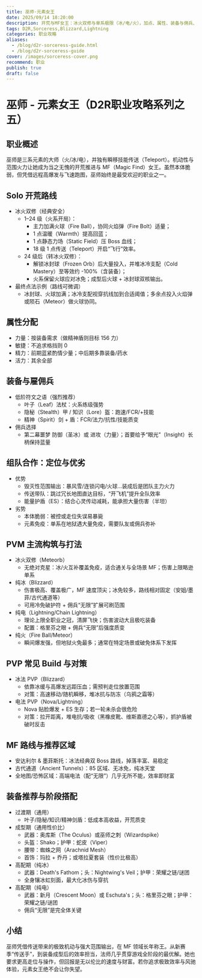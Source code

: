 ```yaml
---
title: 巫师·元素女王
date: 2025/09/14 18:20:00
description: 开荒与MF女王：冰火双修与单系极限（冰/电/火），加点、属性、装备与佣兵、组队定位、PVM/PVP打法与MF路线全攻略。
tags: D2R,Sorceress,Blizzard,Lightning
categories: 职业攻略
aliases:
  - /blog/d2r-sorceress-guide.html
  - /blog/d2r-sorceress-guide
cover: /images/sorceress-cover.png
recommend: 职业
publish: true
draft: false
---
```


# 巫师 - 元素女王（D2R职业攻略系列之五）

## 职业概述

巫师是三系元素的大师（火/冰/电），并独有瞬移技能传送（Teleport）。机动性与范围火力让她成为当之无愧的开荒推进与 MF（Magic Find）女王。虽然本体脆弱，但凭借远程高爆发与飞速跑图，巫师始终是最受欢迎的职业之一。

## Solo 开荒路线

- 冰火双修（经典安全）
  - 1–24 级（火系开局）：
    - 主力加满火球（Fire Ball），协同火焰弹（Fire Bolt）适量；
    - 1 点温暖（Warmth）提高回蓝；
    - 1 点静态力场（Static Field）压 Boss 血线；
    - 18 级 1 点传送（Teleport）开启“飞行”效率。
  - 24 级后（转冰火双修）：
    - 解锁冰封球（Frozen Orb）后大量投入，并堆冰冷支配（Cold Mastery）至等效约 -100%（含装备）；
    - 火系保留火球应对冰免；成型后火球 + 冰封球双核输出。
- 最终点法示例（路线可微调）
  - 冰封球、火球加满；冰冷支配视穿抗线加到合适阈值；多余点投入火焰弹或陨石（Meteor）做火球协同。

## 属性分配

- 力量：按装备需求（做精神盾则目标 156 力）
- 敏捷：不追求格挡则 0
- 精力：前期蓝紧酌情少量；中后期多靠装备/药水
- 活力：其余全部

## 装备与雇佣兵

- 低阶符文之语（强烈推荐）
  - 叶子（Leaf）法杖：火系练级强势
  - 隐秘（Stealth）甲 / 知识（Lore）盔：跑速/FCR/+技能
  - 精神（Spirit）剑 + 盾：FCR/法力/抗性/技能质变
- 佣兵选择
  - 第二幕噩梦 防御（圣冰）或 进攻（力量）；首要给予“眼光”（Insight）长柄保持蓝量

## 组队合作：定位与优劣

- 优势
  - 毁灭性范围输出：暴风雪/连锁闪电/火球…装成后是团队主力火力
  - 传送带队：跳过冗长地图直达目标，“开飞机”提升全队效率
  - 能量护盾（ES）：结合心灵传动减耗，能承担大量伤害（半坦）
- 劣势
  - 本体脆弱：被控或走位失误易暴毙
  - 元素免疫：单系在地狱遇大量免疫，需要队友或佣兵弥补

## PVM 主流构筑与打法

- 冰火双修（Meteorb）
  - 无绝对克星：冰/火互补覆盖免疫，适合通关与全场景 MF；伤害上限略逊单系
- 纯冰（Blizzard）
  - 伤害极高、覆盖极广，MF 速度顶尖；冰免较多，路线相对固定（安姐/墨菲/古代通道等）
  - 可用冷免破护符 + 佣兵“无限”扩展可刷范围
- 纯电（Lightning/Chain Lightning）
  - 理论上限全职业之冠，清屏飞快；伤害波动大且极吃装备
  - 配置：格里芬之眼 + 佣兵“无限”后强度质变
- 纯火（Fire Ball/Meteor）
  - 瞬间爆发强，但地狱火免最多；通常在特定场景或破免体系下发挥

## PVP 常见 Build 与对策

- 冰法 PVP（Blizzard）
  - 依靠冰缓与高爆发远距压血；需预判走位放置范围
  - 对策：高速移动/随机瞬移，堆冰抗与防冻（乌鸦之霜等）
- 电法 PVP（Nova/Lightning）
  - Nova 贴脸爆发 + ES 生存；若一轮未杀会很危险
  - 对策：拉开距离，堆电抗/吸收（黑橡皮靴、维斯嘉德之心等），抓护盾被破时反击

## MF 路线与推荐区域

- 安达利尔 & 墨菲斯托：冰法经典双 Boss 路线，掉落丰富、易稳定
- 古代通道（Ancient Tunnels）：85 区域、无冰免，纯冰天堂
- 全地图/恐怖区域：高端电法（配“无限”）几乎无所不能，效率即财富

## 装备推荐与阶段搭配

- 过渡期（通用）
  - 叶子/隐秘/知识/精神剑盾：低成本高收益，开荒质变
- 成型期（通用性价比）
  - 武器：奥库斯（The Oculus）或巫师之刺（Wizardspike）
  - 头盔：Shako；护甲：蛇皮（Viper）
  - 腰带：蜘蛛之网（Arachnid Mesh）
  - 首饰：玛拉 + 乔丹；或塔拉夏套装（性价比极高）
- 高配期（纯冰）
  - 武器：Death's Fathom；头：Nightwing's Veil；护甲：荣耀之链/谜团
  - 全身镶冰虹刻面，最大化冰伤与穿抗
- 高配期（纯电）
  - 武器：新月（Crescent Moon）或 Eschuta's；头：格里芬之眼；护甲：荣耀之链/谜团
  - 佣兵“无限”是完全体关键

## 小结

巫师凭借传送带来的极致机动与强大范围输出，在 MF 领域长年称王。从新赛季“传送手”，到装备成型后的效率担当，法师几乎贯穿游戏全阶段的最优解。她也要求更高走位与操作，但回报是无以伦比的速度与财富。若你追求极致效率与风驰体验，元素女王绝不会让你失望。
